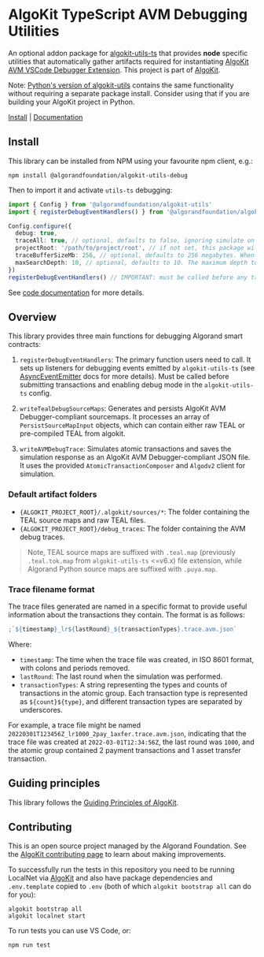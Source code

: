 ﻿# AlgoKit TypeScript AVM Debugging Utilities

An optional addon package for [algokit-utils-ts](https://github.com/algorandfoundation/algokit-utils-ts) that provides **node** specific utilities that automatically gather artifacts required for instantiating [AlgoKit AVM VSCode Debugger Extension](https://github.com/algorandfoundation/algokit-avm-vscode-debugger). This project is part of [AlgoKit](https://github.com/algorandfoundation/algokit-cli).

Note: [Python's version of algokit-utils](https://github.com/algorandfoundation/algokit-utils-py) contains the same functionality without requiring a separate package install. Consider using that if you are building your AlgoKit project in Python.

[Install](#install) | [Documentation](docs/code/README.md)

## Install

This library can be installed from NPM using your favourite npm client, e.g.:

```
npm install @algorandfoundation/algokit-utils-debug
```

Then to import it and activate `utils-ts` debugging:

```typescript
import { Config } from '@algorandfoundation/algokit-utils'
import { registerDebugEventHandlers() } from '@algorandfoundation/algokit-utils-debug'

Config.configure({
  debug: true,
  traceAll: true, // optional, defaults to false, ignoring simulate on successfull transactions.
  projectRoot: '/path/to/project/root', // if not set, this package will try to find the project root automatically using either the 'ALGOKIT_PROJECT_ROOT' environment variable or by searching you project structure
  traceBufferSizeMb: 256, // optional, defaults to 256 megabytes. When the output folder containing debug trace files exceeds the size, oldest files are removed to optimize for storage consumption. This is useful when you are running a long running application and want to keep the trace files for debugging purposes but also be mindful of storage consumption.
  maxSearchDepth: 10, // optional, defaults to 10. The maximum depth to search for an `algokit` config file. By default it will traverse at most `10` folders searching for `.algokit.toml` file which will be used to determine the algokit compliant project root path. Ignored if `projectRoot` is provided directly or via `ALGOKIT_PROJECT_ROOT` environment variable.
})
registerDebugEventHandlers() // IMPORTANT: must be called before any transactions are submitted.
```

See [code documentation](./docs/code/README.md) for more details.

## Overview

This library provides three main functions for debugging Algorand smart contracts:

1. `registerDebugEventHandlers`: The primary function users need to call. It sets up listeners for debugging events emitted by `algokit-utils-ts` (see [AsyncEventEmitter](https://github.com/algorandfoundation/algokit-utils-ts/blob/main/docs/capabilities/event-emitter.md) docs for more details). Must be called before submitting transactions and enabling debug mode in the `algokit-utils-ts` config.

2. `writeTealDebugSourceMaps`: Generates and persists AlgoKit AVM Debugger-compliant sourcemaps. It processes an array of `PersistSourceMapInput` objects, which can contain either raw TEAL or pre-compiled TEAL from algokit.

3. `writeAVMDebugTrace`: Simulates atomic transactions and saves the simulation response as an AlgoKit AVM Debugger-compliant JSON file. It uses the provided `AtomicTransactionComposer` and `Algodv2` client for simulation.

### Default artifact folders

- `{ALGOKIT_PROJECT_ROOT}/.algokit/sources/*`: The folder containing the TEAL source maps and raw TEAL files.
- `{ALGOKIT_PROJECT_ROOT}/debug_traces`: The folder containing the AVM debug traces.

> Note, TEAL source maps are suffixed with `.teal.map` (previously `.teal.tok.map` from `algokit-utils-ts` <=v6.x) file extension, while Algorand Python source maps are suffixed with `.puya.map`.

### Trace filename format

The trace files generated are named in a specific format to provide useful information about the transactions they contain. The format is as follows:

```ts
;`${timestamp}_lr${lastRound}_${transactionTypes}.trace.avm.json`
```

Where:

- `timestamp`: The time when the trace file was created, in ISO 8601 format, with colons and periods removed.
- `lastRound`: The last round when the simulation was performed.
- `transactionTypes`: A string representing the types and counts of transactions in the atomic group. Each transaction type is represented as `${count}${type}`, and different transaction types are separated by underscores.

For example, a trace file might be named `20220301T123456Z_lr1000_2pay_1axfer.trace.avm.json`, indicating that the trace file was created at `2022-03-01T12:34:56Z`, the last round was `1000`, and the atomic group contained 2 payment transactions and 1 asset transfer transaction.

## Guiding principles

This library follows the [Guiding Principles of AlgoKit](https://github.com/algorandfoundation/algokit-cli/blob/main/docs/algokit.md#guiding-principles).

## Contributing

This is an open source project managed by the Algorand Foundation. See the [AlgoKit contributing page](https://github.com/algorandfoundation/algokit-cli/blob/main/CONTRIBUTING.md) to learn about making improvements.

To successfully run the tests in this repository you need to be running LocalNet via [AlgoKit](https://github.com/algorandfoundation/algokit-cli) and also have package dependencies and `.env.template` copied to `.env` (both of which `algokit bootstrap all` can do for you):

```
algokit bootstrap all
algokit localnet start
```

To run tests you can use VS Code, or:

```
npm run test
```
